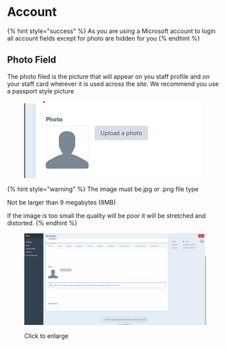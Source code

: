 # Account

{% hint style="success" %}
As you are using a Microsoft account to login all account fields except for photo are hidden for you&#x20;
{% endhint %}

## Photo Field

The photo filed is the picture that will appear on you staff profile and on your staff card wherever it is used across the site. We recommend you use a passport style picture&#x20;

<figure><img src="../.gitbook/assets/staff-photo.png" alt=""><figcaption></figcaption></figure>



{% hint style="warning" %}
&#x20;The image must be.jpg or .png file type&#x20;

&#x20; Not be larger than 9 megabytes (9MB)

&#x20;If the image is too small the quality will be poor it will be stretched and distorted.
{% endhint %}

<figure><img src="../.gitbook/assets/image upload.gif" alt=""><figcaption><p>Click to enlarge</p></figcaption></figure>

